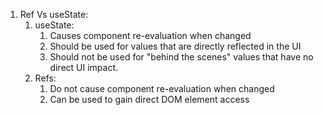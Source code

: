 
1. Ref Vs useState:
   1. useState:
      1. Causes component re-evaluation when changed
      2. Should be used for values that are directly reflected in the UI
      3. Should not be used for "behind the scenes" values that have no direct UI impact.
   2. Refs:
      1. Do not cause component re-evaluation when changed
      2. Can be used to gain direct DOM element access
